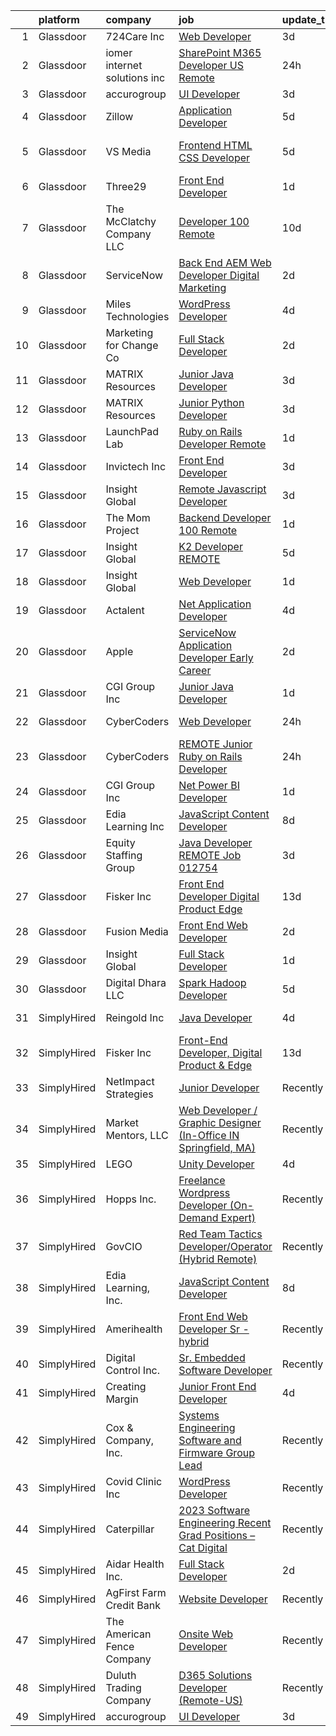 

|    | platform    | company                      | job                                                                                                                                                                                                                                                                                                                                                                                                                                                                                                                                                                                                                                                                                                                                                                                                                                                                                                                                                                                                                                                                                                                                                                                                                                                                                                                                                                                               | update_time   | location                          |
|---:|:------------|:-----------------------------|:--------------------------------------------------------------------------------------------------------------------------------------------------------------------------------------------------------------------------------------------------------------------------------------------------------------------------------------------------------------------------------------------------------------------------------------------------------------------------------------------------------------------------------------------------------------------------------------------------------------------------------------------------------------------------------------------------------------------------------------------------------------------------------------------------------------------------------------------------------------------------------------------------------------------------------------------------------------------------------------------------------------------------------------------------------------------------------------------------------------------------------------------------------------------------------------------------------------------------------------------------------------------------------------------------------------------------------------------------------------------------------------------------|:--------------|:----------------------------------|
|  1 | Glassdoor   | 724Care Inc                  | [Web Developer](https://www.glassdoor.com/partner/jobListing.htm?pos=125&ao=1136043&s=58&guid=000001834f5ef3ffbdbf86c3d4ae1ac0&src=GD_JOB_AD&t=SR&vt=w&ea=1&cs=1_b8c0cfc0&cb=1663483966863&jobListingId=1008138732738&jrtk=3-0-1gd7ltt14jrr9801-1gd7ltt1o209k000-b256702c44aace9c-)                                                                                                                                                                                                                                                                                                                                                                                                                                                                                                                                                                                                                                                                                                                                                                                                                                                                                                                                                                                                                                                                                                               | 3d            | Remote                            |
|  2 | Glassdoor   | iomer internet solutions inc | [SharePoint   M365 Developer  US Remote ](https://www.glassdoor.com/partner/jobListing.htm?pos=127&ao=1136043&s=58&guid=000001834f5ef3ffbdbf86c3d4ae1ac0&src=GD_JOB_AD&t=SR&vt=w&ea=1&cs=1_7229dff7&cb=1663483966863&jobListingId=1008146669656&jrtk=3-0-1gd7ltt14jrr9801-1gd7ltt1o209k000-a7920f8ee1d35342-)                                                                                                                                                                                                                                                                                                                                                                                                                                                                                                                                                                                                                                                                                                                                                                                                                                                                                                                                                                                                                                                                                     | 24h           | Remote                            |
|  3 | Glassdoor   | accurogroup                  | [UI Developer](https://www.glassdoor.com/partner/jobListing.htm?pos=126&ao=1136043&s=58&guid=000001834f5ef3ffbdbf86c3d4ae1ac0&src=GD_JOB_AD&t=SR&vt=w&ea=1&cs=1_9fc4fcfc&cb=1663483966863&jobListingId=1008140062147&jrtk=3-0-1gd7ltt14jrr9801-1gd7ltt1o209k000-325ba47e25c58710-)                                                                                                                                                                                                                                                                                                                                                                                                                                                                                                                                                                                                                                                                                                                                                                                                                                                                                                                                                                                                                                                                                                                | 3d            | Remote                            |
|  4 | Glassdoor   | Zillow                       | [Application Developer](https://www.glassdoor.com/partner/jobListing.htm?pos=107&ao=1110586&s=58&guid=000001834f5ef3ffbdbf86c3d4ae1ac0&src=GD_JOB_AD&t=SR&vt=w&cs=1_bf6342dd&cb=1663483966859&jobListingId=1008134172887&cpc=A65DF3A704A48F9B&jrtk=3-0-1gd7ltt14jrr9801-1gd7ltt1o209k000-c6daa90a6669b9ab--6NYlbfkN0ANMurRYyPEXg08u6OamUd1Mvhk-zhFSGYIZgoJR86UvQ_x0FKK8TrZZD49G3rLjS-caGedldeIkhuQUyZgC5wY7IKthKxoQ3yfRPKqtVTXTD0oeBcgYoT4VlIL_CagcsFtiFsPTSFPC-c7HqnHHiYmBhLIyPKzbdlSFqFEk5_Foh9QDdwSKd6OiK1phvKY0IldjYf8QBd4EBJM1d1UfY-WDCMaHEIrLYti8XtAv9cQvWA0MXBXw04KDvs7ptcThi3ZuCOPXoM_6_Za0ThZxNVWZ3LL89L4lGXJ3gHyFSQ9NHJG_P-W2rLlgIB-zr57dC9zKaKnnPBW2TolQrq7EOB4cdc11V6dQpUxbIW-O2akNb0PtJ1v89yJM5_hBME8i4eAXMpoYN07O2r39PvTNVZqIoJFHz1kMOTy6ufMh_mK2ZDrZxYYmoCWY-r8ZP4dJ5KyEIjS7zxx9PyirheFPoNj8O94AzV_8NfJ4-fF5R13TfDbvIbL_a3iPYW-obNLyEeD07bmLRZUzASF3zdIkXoz2OI6pcJDdNM5kRvoOEZvzwEYU4-gRrV_i_Vkz83Itm1FkXfl1hIoLbQRNnaOuXOu-eUCDdxwelDDnnfUJFmSl0tqAgYGdzgggmcF5P2V0n2Z-TbFSOAyDySamQxsFVqXlPzVXj7Sd21JX8-fRAibXb1-41Irzj13TywuEWY8U-ndMZqTBpqh5ETy6yePpWJ_8NLaRfaBjO30tC-xg8xGznNJgjXl428fg9kyEciUwe9NCPgx5ockDmiYRyT1dXSeKldKMAX8IgZSOmalxdVzV7W5DbQpPijekmJFUtdXT9cTKIN1i8E0QBAai6I2Y8gQ6kW-lcliCJ_Og_KxSZwbjEVLJa0F1kAdDershCxTGFyAS5g5szG4_g%3D%3D)                                                                                                                           | 5d            | Remote                            |
|  5 | Glassdoor   | VS Media                     | [Frontend HTML CSS Developer](https://www.glassdoor.com/partner/jobListing.htm?pos=122&ao=1136043&s=58&guid=000001834f5ef3ffbdbf86c3d4ae1ac0&src=GD_JOB_AD&t=SR&vt=w&ea=1&cs=1_3794bcfb&cb=1663483966862&jobListingId=1008134742421&jrtk=3-0-1gd7ltt14jrr9801-1gd7ltt1o209k000-4be2c87897b4a3bb-)                                                                                                                                                                                                                                                                                                                                                                                                                                                                                                                                                                                                                                                                                                                                                                                                                                                                                                                                                                                                                                                                                                 | 5d            | Westlake Village, Los Angeles, CA |
|  6 | Glassdoor   | Three29                      | [Front End Developer](https://www.glassdoor.com/partner/jobListing.htm?pos=104&ao=1110586&s=58&guid=000001834f5ef3ffbdbf86c3d4ae1ac0&src=GD_JOB_AD&t=SR&vt=w&ea=1&cs=1_ab687fa0&cb=1663483966858&jobListingId=1008144963494&cpc=D3E44275D43A938E&jrtk=3-0-1gd7ltt14jrr9801-1gd7ltt1o209k000-89d413e20bca50d4--6NYlbfkN0DOpJe5sqvsnS8zp4zrY8TDjR6pOow4ir8kCLqfjZsI7K6Y8gOkEEoY8NgEAarjqcE0KsLilZNPhfLw9yjQmhzXtf9unzjZpAisa73DsVuwSAZoRnimmCbNdektoHwY7olP7L6LACQsWYkJ1_ibeeirjVO-WbxZ4qUQSj4OVMVDd-lN6FmW2DybGPL7ChwXsNulxcD-AVPzNJ5tt5QdORwZir0TTQpDPxSmeWBQDQwEEvpx3KMnhpXmGZPunN0LhOHFMDAfgZlkC4Ov2vcF14ixQW1IomWCvVMX_2G4GEbbQ36jGin767iUKT8reXBwV-WQqtWnp1PjJ-SmUVLJpEdQUVAmmpSi0pv9DAKwUvNmATR-UCyQfELAR7rZQuVvYwhReiI5Jp84STQUXECnZh2FzB9ofg32l1bYF_KAeEHH3ZKhN8AxhZcyhFscgEl_rDb3DEK2Qu1zFlpimz54cjkYr8ui7YUzbB7W3RSNyaM0lM4i6Jl0d6brKs_avdbUZXs%3D)                                                                                                                                                                                                                                                                                                                                                                                                                                                                                                                                      | 1d            | Roseville, CA                     |
|  7 | Glassdoor   | The McClatchy Company  LLC   | [Developer 100  Remote](https://www.glassdoor.com/partner/jobListing.htm?pos=110&ao=1110586&s=58&guid=000001834f5ef3ffbdbf86c3d4ae1ac0&src=GD_JOB_AD&t=SR&vt=w&ea=1&cs=1_7e0b8f3c&cb=1663483966860&jobListingId=1008123581793&cpc=B101C867B3EF2D75&jrtk=3-0-1gd7ltt14jrr9801-1gd7ltt1o209k000-6acf41fd2f09dc8d--6NYlbfkN0AvJamjXhlkDEVf_vcoI3bbUUL_2ExICajiRnoRkOTKxHcQu0PRm526CmUeTsfanZOqoMDdrUp-j2i0QJI96SrAfuCerXt-A9V0AqPqWyOynJ3x-O-RpQjzGHVi4lOd5Z4R8Srd_uF6_bna1BnLFXLTnrhod1AEqQ2yc5WyqDa7bVoBDzmrc0u2pe9297U47LrG3u-W1G9u4ACORB5ajEtGdIxxEmjcFZMwaJNJG390KdQYSQuEXwcViDZwMpy8tpw-bU8v3buapKV5hpMu6VL2R1J59qamiT95K6-TFca4HPeZVz8pgC658BwBIxT5lxF5Mdiyppk1E0IUVGvvHOGoDIO3nuLSsK_9_4_j-VgiFVkxepz-uYerT53SVHOR_yy-7RpMzcYO0D-MNSpZjSxq2gQw1jvWC8mstg3-rmReSfrKPYYdcLgqFgOco3f62mDDCyfKFJAC6iTLzXfzQg7NolB6Ll8dPwC6gplziB6uz5rCY63Pg9hmXdjvWnE1QYM%3D)                                                                                                                                                                                                                                                                                                                                                                                                                                                                                                                                    | 10d           | Remote                            |
|  8 | Glassdoor   | ServiceNow                   | [Back End AEM Web Developer  Digital Marketing](https://www.glassdoor.com/partner/jobListing.htm?pos=129&ao=1136043&s=58&guid=000001834f5ef3ffbdbf86c3d4ae1ac0&src=GD_JOB_AD&t=SR&vt=w&cs=1_5f4c295e&cb=1663483966863&jobListingId=1008143528298&jrtk=3-0-1gd7ltt14jrr9801-1gd7ltt1o209k000-b374510fe12cb1d2-)                                                                                                                                                                                                                                                                                                                                                                                                                                                                                                                                                                                                                                                                                                                                                                                                                                                                                                                                                                                                                                                                                    | 2d            | Santa Clara, CA                   |
|  9 | Glassdoor   | Miles Technologies           | [WordPress Developer](https://www.glassdoor.com/partner/jobListing.htm?pos=106&ao=1110586&s=58&guid=000001834f5ef3ffbdbf86c3d4ae1ac0&src=GD_JOB_AD&t=SR&vt=w&cs=1_4922893a&cb=1663483966858&jobListingId=1008137033580&cpc=2CAED5C921A5F994&jrtk=3-0-1gd7ltt14jrr9801-1gd7ltt1o209k000-a11965af55a398cf--6NYlbfkN0BVdf1B6PmM0EbVgUWLOgQvNQRrNviRWdVUeK6ei5hun3g8Fml0tpKEPtFJggZi-KvJX8DkkFMxHxg1KVCnDH3iXLRbs1ZCUpoxUVrDwHHubYB836ZGil8FkKw2TkzWN52-PXMt04pv3pMkGFVzKswV4UVUU2XOU4JMpdwgdE1dEeqIZlgRk4RaqDf0I7unJxRdCCrTArYgGdYRbH3J4uLgOFaykAilqkDv9PQFxRC6DXHiu-hEMOb7SINU70nkRR654Nnj72lu6Ssm92nStWQOkuOyna75ZCWe0Rk5CHpyW57r0_uzLDx70v8BCM2DVGXojy_vHzI9CTlVlH-VBXzrcFuepBzchYsAUbZjYw5ve1I4rnPrD0jnvvN8xjNnrERptJ61ChqAolXhH6LJ_RwFxF2Jmw4epAibHMthU0GkQgrd1uIExM6tIddjmcE_P-vKawNhhKIvsABLsqL-YlwwSHPN3XNF_jT7TGHMv4eUXM5WDM1tWm8BhJtr07qE3SF5_q4alFbo9g%3D%3D)                                                                                                                                                                                                                                                                                                                                                                                                                                                                                                                             | 4d            | Remote                            |
| 10 | Glassdoor   | Marketing for Change Co      | [Full Stack Developer](https://www.glassdoor.com/partner/jobListing.htm?pos=109&ao=1110586&s=58&guid=000001834f5ef3ffbdbf86c3d4ae1ac0&src=GD_JOB_AD&t=SR&vt=w&cs=1_fdd9b221&cb=1663483966859&jobListingId=1008142817176&cpc=4B86475FAF393599&jrtk=3-0-1gd7ltt14jrr9801-1gd7ltt1o209k000-f3904fdcf52e636b--6NYlbfkN0D6mjG9uUbbKCehJ4cgphEHg1-aSCH6UF1yn3GiRkifJBdzSFETmBfCFv4eU4AZA2u2HU8NWmX3XzUQTzM3lohGUM0PbFJ2SlP9ZFThYMO4rR5MGKy20sx9EgpkB9TFYZmZ-Y2yBpyQg1jNixvrZc6q3AyN8sRC47TggrlJtOPpzJlHqzJJijYR7quP06BGXZZDxBx0qCKBI60WIdZKrj9fdyPomJqw6VlATMNxFSyj8JBFVISZlEYKrCJXF1a3doxLUukjTtMu8TElmyyyDRy2rv_z3yzhxgEKXOwSGv0V0F6tfyeq8IDo3PRdiSbHVCEF6F5dOPAtZjhpPxm-ltWOADqJTFIyTbxyFUP1Wa9EJQF4rfeskIezvrH90RyE2_-DHCAU1jqdUDSz0byBF7u0az_8cs7uJ7YS54BNnLZjZCopwd8YB4MlKZLgNk4eMUuhVp7Jrfb6vz9pT6YQYwIkPZsqiUMxUywSJdIyRDnJ3JrSI6EPWB7xG1wjtMiMPxuSMENMVY0PC5x2JkD4Hb1UNXGHhyS_EkDkhXVnc5AbHxFPxvtUd9LlXHedb6eZ1As%3D)                                                                                                                                                                                                                                                                                                                                                                                                                                                                          | 2d            | Remote                            |
| 11 | Glassdoor   | MATRIX Resources             | [Junior Java Developer](https://www.glassdoor.com/partner/jobListing.htm?pos=113&ao=1110586&s=58&guid=000001834f5ef3ffbdbf86c3d4ae1ac0&src=GD_JOB_AD&t=SR&vt=w&ea=1&cs=1_9d8754b9&cb=1663483966861&jobListingId=1008140907549&cpc=FB7E4A1762AE5BEC&jrtk=3-0-1gd7ltt14jrr9801-1gd7ltt1o209k000-cc0f9f4a0af20d64--6NYlbfkN0De5ppvndiyxA0pMSLQzOe_j9Mra0KF_8EhxTxOKXtZIfhM20E97mGJ6rqAxbACvL9uA-aipZoP1QwXeOU3KUfUsZh-mDvVl6GRGOKa20_TkvTT7fgklrvj1L553O_VrpoRnHVkJvU0hA3zKLDYAYC2VtjjlzcFom_XNK2gX3Ep_cZmiSfOL-nSXbk7rE8k1KabETZ4Zhw2qDh1sRTGrIimerzIp5UpV3IjuSQW-KuVI7Vph6QuJZ2MU-AN72p1eOsfP2r0g45W68dRWLk9mmjj7ZpewDKb-zh69mlukjzAlPKXGI26qxU_XO2FEX88zwMCLjuzShL5q4XvzfYoACjNdnWeinwDk-XzjsB7apXAdCwAhTGQrbAtBujjjaL-qqjQyDwV5A4GDJ0PpCG2BTePbYz5TlBQpQGA_lw_ZW3es08DMqxPfU_ZNwu5PEN9-xE85hwKI-TW9UGOwONVvHwW5tzac4XthurXogSIie-s7rNBxmq1Tf16J-1FTo0sk7bdIJOxchrLfb9p6QX09DE4SWCt2Cdp0HO_39v9_CUXwQ%3D%3D)                                                                                                                                                                                                                                                                                                                                                                                                                                                                                      | 3d            | Summit, NJ                        |
| 12 | Glassdoor   | MATRIX Resources             | [Junior Python Developer](https://www.glassdoor.com/partner/jobListing.htm?pos=116&ao=1110586&s=58&guid=000001834f5ef3ffbdbf86c3d4ae1ac0&src=GD_JOB_AD&t=SR&vt=w&ea=1&cs=1_cfc7474b&cb=1663483966861&jobListingId=1008140907537&cpc=C4A69CCDBB3B9599&jrtk=3-0-1gd7ltt14jrr9801-1gd7ltt1o209k000-d4f9b32315fef2e9--6NYlbfkN0De5ppvndiyxA0pMSLQzOe_j9Mra0KF_8EhxTxOKXtZIfhM20E97mGJ6rqAxbACvL9uA-aipZoP1dNRR9RqWS8VYo_qiocE7hWrPkqyt2x5_rCZ7UPdsgHQLUD6CamPv73CgtVe87uTOJ56mVSQGUALWXuz8PxqrdmBFPjdNani9uOr141VWUBdOZqOPa9Ne35aR42pfafOSq7l1K8-rMPis6pbzZ4icQ-yYhqIJjFcNT9M6p_v3TkRNtPpwgHrGcS8CLcxFW0pNuiWfQQG9zmh3cGz_9_qiQNX4hBgmvUo3KHql8O-uzoMP326U1-UZehCEoLYfKOo68xxN0BC_sM9DKvOSw1V4dObY4eACo0_LC2zYdXjYQK27lqXf0imOujUI8CJM1HJQ1NMhkLYjwe4bUFnsLinyJeDHXJ8mgygGBjDlqYyK0jFTq9KpJm810DEtGfjWJVvB-9lOb1K3yeChTmbFlawUr67TrUJKF93JsB_uMhtY_Qnzs2J_RYo1arI4xqfAryaVzHlQq_ZehcDIpRtQNKBW0f8ykj7rAoCMQ%3D%3D)                                                                                                                                                                                                                                                                                                                                                                                                                                                                                    | 3d            | Summit, NJ                        |
| 13 | Glassdoor   | LaunchPad Lab                | [Ruby on Rails Developer   Remote](https://www.glassdoor.com/partner/jobListing.htm?pos=105&ao=1110586&s=58&guid=000001834f5ef3ffbdbf86c3d4ae1ac0&src=GD_JOB_AD&t=SR&vt=w&ea=1&cs=1_bac219f5&cb=1663483966858&jobListingId=1008145764211&cpc=14D5209370AEC984&jrtk=3-0-1gd7ltt14jrr9801-1gd7ltt1o209k000-e3c6910dd8758680--6NYlbfkN0AvwPFl06UEWGwmoM9tXQPtxHbiNBI7TwTkTh5wUuCbgE76McEZ4Dk-uWCuOUDi_73wmKtAEjgLolh0q8FBy3C6kvz3N2L0FlLu5MpHmcEx_-Yd3n3ZOGaaJTeyi6MK5Q1HRr0xskbs-lYv9xgSs8a-uihVcB2IFq32li-tS7CiDG-UiXengudMsFXZfWgrqoy3lOolH-TlaXtSodjx59mxT3Of6pbcGPC7Bv0PgO1Q4ajh7AToFT75SZyrGXzu72aiTaG7yaNauFhhqytJsSrSHiuClroYFkXYtejsK5JGUUlTF2Qu8-WzLFMiVaqGKM55tpeaRaML97x-UU8aNY_jusEgfpCgss4b2fBCTo9stdXvgbt9GGE9D-fHonk-6tJK0IczAFqH5ONmvNsaeHlMZUx0frDWaEmvNgiBdG64EymWWtPhLrxJwfa1lqctMsv-wazx0Wdwpos0etGHEHivZE3CthUnWoM%3D)                                                                                                                                                                                                                                                                                                                                                                                                                                                                                                                                                         | 1d            | Remote                            |
| 14 | Glassdoor   | Invictech Inc                | [Front End Developer](https://www.glassdoor.com/partner/jobListing.htm?pos=124&ao=1136043&s=58&guid=000001834f5ef3ffbdbf86c3d4ae1ac0&src=GD_JOB_AD&t=SR&vt=w&ea=1&cs=1_e0bb6d02&cb=1663483966863&jobListingId=1008139186947&jrtk=3-0-1gd7ltt14jrr9801-1gd7ltt1o209k000-9c0cd2d4074c55fd-)                                                                                                                                                                                                                                                                                                                                                                                                                                                                                                                                                                                                                                                                                                                                                                                                                                                                                                                                                                                                                                                                                                         | 3d            | Remote                            |
| 15 | Glassdoor   | Insight Global               | [Remote Javascript Developer](https://www.glassdoor.com/partner/jobListing.htm?pos=114&ao=1110586&s=58&guid=000001834f5ef3ffbdbf86c3d4ae1ac0&src=GD_JOB_AD&t=SR&vt=w&cs=1_8b531ccc&cb=1663483966861&jobListingId=1008139691076&cpc=8795CF9063CD573D&jrtk=3-0-1gd7ltt14jrr9801-1gd7ltt1o209k000-57eee92fadb74617--6NYlbfkN0BKkHZu3wF05EeDimN_p6sYpKCMArvwa95YdH7UpkaBCqc7l59ErwqcTsR2JSgvf-1pQlHuI673tPUyQ2OgZ96dM33_mkRj6IMWeXWuPwWCaCwUjCMwVCPPWtewRrcCjc_ofZwODAgykWvwSZnM4iVGchyVrX0kFh4AaPZQjB26jPpecq8ZWjZyIwMFMu5JjzsJ2GqmM6lRccZQdrKS7g9ppBT2h-odWu7M5islsJWSEeIc36mU-QChORAFAUXsMnk3X3VCwHMYCMpvmQmouNUzVVBn_4O4XSZ7Y502PyTKDKHPdEyRGsMpcboHbHSwgCOGVKuFg-GBgf8ihI2WbzebUFqQYOA24J2qzgbl5lfq-5p1biVfYaEL3yHrR_JTfH_X3Yo8h7yqbG1Tka1-LqLMgVktzqWa2TV_F7y9L2Mg36sqP06TmrkdnJVPZEQ7QwfYBA1yIrtO6e7zhSq1SSBpO-WcScZNldk-7L7J498CNQ%3D%3D)                                                                                                                                                                                                                                                                                                                                                                                                                                                                                                                                                     | 3d            | Lake Oswego, OR                   |
| 16 | Glassdoor   | The Mom Project              | [Backend Developer  100  Remote ](https://www.glassdoor.com/partner/jobListing.htm?pos=111&ao=1110586&s=58&guid=000001834f5ef3ffbdbf86c3d4ae1ac0&src=GD_JOB_AD&t=SR&vt=w&cs=1_f5be5345&cb=1663483966860&jobListingId=1008145392686&cpc=0C139D4CAD5A6DB2&jrtk=3-0-1gd7ltt14jrr9801-1gd7ltt1o209k000-5b651e14934926b2--6NYlbfkN0BDp_epf89aHDQhKpPegNJQ_ldQpEFZQsM9OcONMGxWx6pU56EKHF58QjVdAUvn2gXeOSoS5MfUM5pmSBkzILcBCDhvZcgyVCenVeo9HuhxDgSwcYvHaeBkHXcxGKGn_zbaDhzZFX2bE2yXLiQ6m8wrnKPgv57wGoRs6iBPFgjlgTGtBI-FVe1jq_BTUY3n-0vh5RjxFEbZkCut3D72uX-r--VdBtBR1oYRHhrVvJdt05Wwd1dNZM4JlqVq7eU_8KS_TZ4FEf_Ypl_ffHxfWCrSuOB0gOHsHS0GDJz_pbbE5qUB8o8TTrpnHD17jJA6EVguzBKEFf4_uh0U9DXHLKTD3x81QztABwze-1PB06Y4CYzfCICiEctGtc5sqUNE7KkFrJGOl8YjSl8nl99swkp8Ye59s7_e_8fJuUKJabhhLq5GtEXyNbEk7dLdIoA_RvKCc4CgX8L3fZ1AeUY9uaqwAPjJsL-CaM9RCwRWw7rWdgQ77UqNe8F9U5YYwV0I9nXdPtyFb7Naiqz4ZAdQoKJPYZg-M414nEnAZTqHIpJAKfq-ULUlBs2DZDOjmeGHzIHi5-Gm_JA-gg%3D%3D)                                                                                                                                                                                                                                                                                                                                                                                                                                                 | 1d            | Remote                            |
| 17 | Glassdoor   | Insight Global               | [K2 Developer   REMOTE](https://www.glassdoor.com/partner/jobListing.htm?pos=118&ao=1110586&s=58&guid=000001834f5ef3ffbdbf86c3d4ae1ac0&src=GD_JOB_AD&t=SR&vt=w&cs=1_a65af8b3&cb=1663483966862&jobListingId=1008134113073&cpc=9908D8D4413DBB8A&jrtk=3-0-1gd7ltt14jrr9801-1gd7ltt1o209k000-129b11ff62a59b0e--6NYlbfkN0BKkHZu3wF05EeDimN_p6sYpKCMArvwa95YdH7UpkaBCqc7l59ErwqcKzWlWHVvuuOBjQ9JbYKUBqfTQw9eElBzBjoN2-Ws5euzS6dh3UGfzGVyzIDFW_ZsmZScWu2IWMvuGLP0lIInscYzwhyGMyN5SESCbWaACnm8oUke8cuNi_Mxl0L_sRtlZ21VcoHxdRf2fEXZNa9DOlMU-KAb4JDaTlTSTpo1drOndFj62pBgTmhX7NW8cMBikl5w8aJzLIsUj-AdE_CJ716t5jep-gsQgLrJSeR0rfAp3J3uhp7uNXvS9InVetZaJko7s2tvuPJXGpMmBo9r5zBFHJHZ-VGzcXT_3m4xRENbjKm0lAu05yVqHGJghTylz5WRdh6DPVsKx-5gYhhOR1xphcP8ztWXrpfGWdGT3_q-LmFUnHdHKgPLOhyWgCVioudN_NMjs0aaF6JMqNppOFVlQXNxMC1vJbgluV4EKuJnPcG7-eBNdg%3D%3D)                                                                                                                                                                                                                                                                                                                                                                                                                                                                                                                                                           | 5d            | New York, NY                      |
| 18 | Glassdoor   | Insight Global               | [Web Developer](https://www.glassdoor.com/partner/jobListing.htm?pos=115&ao=1110586&s=58&guid=000001834f5ef3ffbdbf86c3d4ae1ac0&src=GD_JOB_AD&t=SR&vt=w&cs=1_d9a79ddc&cb=1663483966861&jobListingId=1008144635391&cpc=654405A9B1E0A9F5&jrtk=3-0-1gd7ltt14jrr9801-1gd7ltt1o209k000-d582fbef9fa1695c--6NYlbfkN0BKkHZu3wF05EeDimN_p6sYpKCMArvwa95YdH7UpkaBCqc7l59ErwqcBcgQZCUm6himW9eaDqpvia-nNG8HtrL2n8ai6UQDW1DOpK0NgfES2sdS7tFV_fFrvbyqin1Q2q7kmkKt1_d4U0UrwngAab5h4KzkDQtp1MKPUcmVLuJNQiye90rS77lL5YrR6Lx0bygfjiQ7KGEq1Igx_Z9dJlYfv6el-mdV9oPCDxbPORF8SJjxLmsi3nEjhckljYTWhHR2I4noYSSF_U1Cq3Udc_Rl9uIlr6aBgKI5FZAEPNTmoKRNVhEUFvixki2R2lltApk483tZ-Wp_cF6vxIe6pS0SlwHbMW6wJ-IVFw4qZT1FCAxglK0NSdvRfUrVtfHWcrE6ea7SR3AEY42P9xZOgILiLIjT_blOqWqgdyedP2PFcs96KxGkidvQgyX0TipPLg15wdWzQ_sovNykyB--ZVfzULolIhB8yUQflGOO2IMYWg%3D%3D)                                                                                                                                                                                                                                                                                                                                                                                                                                                                                                                                                                   | 1d            | Washington, DC                    |
| 19 | Glassdoor   | Actalent                     | [ Net Application Developer](https://www.glassdoor.com/partner/jobListing.htm?pos=119&ao=1110586&s=58&guid=000001834f5ef3ffbdbf86c3d4ae1ac0&src=GD_JOB_AD&t=SR&vt=w&ea=1&cs=1_bef7c2ba&cb=1663483966862&jobListingId=1008135857205&cpc=8795CF9063CD573D&jrtk=3-0-1gd7ltt14jrr9801-1gd7ltt1o209k000-ea45bdb81c0b7e88--6NYlbfkN0ChYVx_I3yfZ_JDY3EFoivtqvi_stwnZ_kRt8Dowt_l_d1ydueao4NE-oUleRJ4yhgQ0ZbMF5YmGid740169hZkCZUIXw2nS70Fd5Lr0ZWQGoBCtWLnRlZ1yNtxuSfCwaStfkC4CWKhW71P5ZbGyeyQSj65Uc1jDJOKSF_AU--rk1PFm519JoC-23F9t5YxXAZmM1EveXji-WUyGNaoIXqZZmiG80mVDlYoBIfAS3Pk5sbzwPCIGWbmB4LLYYnOXE-x4a_DZu2H-Xk-r9NZQDtMzvcaFhCBJackiI1mDeDVW6jpl7NLVVYlTlV1tIURubS_MX1ewzo0fshWgRVFwp-R-lp2f625xnDNBeBCXNY1zJTaW-IQoNdadrlyK12YBR0PEE_n0aw0LvCwX3ltl5Sw5QAgbny5oN35uppSTMfO_zeHC3kzss5PLl3VxPJOHtB7H3ZGullxh-mTmtbgn6qTCArwJOu0U3cC5NQPsnlkojCxKgJ-Y-_mmZC7P_r3ROCyj3U01KwqmBxLtuH_d8XijwGPWOxycB_30Sv1nUuwvy1pNAUGniUMpSfM-AjdGh34CodTqEFg-FesMvQjrgUSNniinSyUNok8T_rA-VPZ36iGSDy4MW4I-k8KNDyuYT1WV5chAS3BiRROYJusGjgK2zYu7OxvbOuQMt-WE6Gy-v4APtbrB_5PpAasdgldZy1X5pK7Yz7JCqecUbmhBSa-3eqwGJQvmA-M5_kpiatVtcMSqCNHhRp9QpNm5OKlJ5QUVWdHlo1SwmBvWKTK4R4to_apkmepmhJg2quPdLOoftFkpRGGqBgU94mc25YlmBlX7Leh6wUd6Ho8_fzAuESF89gGiDE2l489nvb8heOXB1UZYZd1GlUJhSMKZqGUabcfA6vuMwrFXon-9c3OnaQ1LdHfRQQqOYsihTPhyWeJJE91fPqrO9E5nm6z-qVrwSmLzaj1W62HSAZrZO_VSCRC)                                             | 4d            | Seattle, WA                       |
| 20 | Glassdoor   | Apple                        | [ServiceNow Application Developer  Early Career ](https://www.glassdoor.com/partner/jobListing.htm?pos=108&ao=1110586&s=58&guid=000001834f5ef3ffbdbf86c3d4ae1ac0&src=GD_JOB_AD&t=SR&vt=w&cs=1_611fd54d&cb=1663483966859&jobListingId=1008141480615&cpc=9908D8D4413DBB8A&jrtk=3-0-1gd7ltt14jrr9801-1gd7ltt1o209k000-fe70017e7a08b778--6NYlbfkN0BvKrLyj5gPmtZO9T8euul8TCxuuKNOtzRJOomxnwSEodTz2Bc-sPZlADHp0xxmf8W_wnxGL2cRuavcmKFkG24KNmmuexFoPJB3P0O1uNn6X3LboWd4BbB8uWKwDXLBUUdXsMONCmINfJsBT7uyXuT-n24NsHmnbBcronw_cD-058WnjSdYHUBXoMM4oXTO5sVGVNgL5NFsTFibJ_1RPO_u8bvg9O6z2RUoIQWtlnSs-7JQJWak64umxCdUur16Cf1ij1eTcbBgSdUwVr7HAdaUxNMxb2ezL9ILdWa0mJGflXLj0pTEHr9Mwu5B_KgImh_VYqfZTF2AFn1PUB0fRiMnFujtyAHj7r__I6G7D9lPJ39c8OJ8D7U1GebQjoz5kDijRd2DhN3RCfKQ5Dw5MuUz_EFvhtOQzFIt384wNCFjRWbf4P-goEJA3z-DicTlGXgLIq3WsrAFVx-4RQ_ryoc1OMnszj925_uCHbzuXxG9ds23FhnFYPTL7uqkCVlWsH4Hj4wGKbHdGLigS0bCBRQORuSrSqhkQkPIjq1D7enQLhhInYv5YRqt0fBd68xyXXOlWQef2dy78qw2cK4bg3jY6M-EpX71mZIo3pRYsQwUy1dNutyuphJV6iu10o5QwIDNUwXizyjV4earR2_ltf02EKX7k6MBUeShyDFJovUiBSCstg6JBCdTD7YJGsvhQEhosRDNtXsyHLEAFBuev4d-wOJppF7MzfcXtSDIbkYckFAq6XJjxd_PSqYXflLgcufx0y9_XA7_DtrH_eY7qAMg-suBS6KgRjsZmwYdRxmuU0P5nI-ZHfSFP_jGit6na-iB-pwy3YD246hQzN3mxl0AuxinPVjD1tIT3g2L6s7VMGZHK37ov35eKmBTc4HW28jlF1CVp2g2xQ1cdUcpCOMj7pF0deBsmJNtKcvgM6VuWfH4oFMOhs8M-TXHGD86KlIcDZvdSdq0zQmHFpEeU3YiaD5M68Clp5C4V8l2MV9ZsQ%3D%3D) | 2d            | Austin, TX                        |
| 21 | Glassdoor   | CGI Group  Inc               | [Junior Java Developer](https://www.glassdoor.com/partner/jobListing.htm?pos=101&ao=1110586&s=58&guid=000001834f5ef3ffbdbf86c3d4ae1ac0&src=GD_JOB_AD&t=SR&vt=w&cs=1_c3686c75&cb=1663483966857&jobListingId=1008145102973&cpc=956B2567E1972B70&jrtk=3-0-1gd7ltt14jrr9801-1gd7ltt1o209k000-237ec882fdc347a1--6NYlbfkN0CmPt6JXytAhZscz-5ZOP53MMQ49Xi4hmwETo1lvmuAlevjIw8jJ3AlvntJkfy64jVoCAemtMO1R8MnddO88hnY2CeguJK91bCqF3IVWbcUq1d-VyUCXmaQf8OUBd68nZShmpuVlJnQ9PdPpCy6e5dLyl_cTPCUVfZv2FxZAadiQnumiqDU7OosbTC-YZqNv0ZMJQyZatcOZIyr4Yj2Te8pVtaswKzFeIFz6ZhRVDrDeB71L1LlZJ5JGfH2wJ4PaC8IvsHTEmUC6N0FUluFbdrUB9Us0GJ5dyebNbT8pismVgZNdkr7UNY1R1FP4i5Hf9yrXGxjBKBe9migvxG9iZqnjjV0LcMYm66c_6WJgZ8b669Ej0CyjtIBVKO2lsabOJPr5Y1bA_k1lHLCGecRRSoFipc4eqemcR_e5RL7XaKhbJH8tk9CG9ckSQGOXE1O5pn3z5RTJh8dQ9GfNAuJlqEkq0j9QAEArnrE9ZgHXVGrv8r8i0nUn7HqK5rs4SJA-equqLPgmuK0iyNeiGqawjDmroFPOnVJseePyZg7GIAS4lke3JcdW5G9)                                                                                                                                                                                                                                                                                                                                                                                                                                                                                       | 1d            | Pittsburgh, PA                    |
| 22 | Glassdoor   | CyberCoders                  | [Web Developer](https://www.glassdoor.com/partner/jobListing.htm?pos=117&ao=1110586&s=58&guid=000001834f5ef3ffbdbf86c3d4ae1ac0&src=GD_JOB_AD&t=SR&vt=w&ea=1&cs=1_ca62b578&cb=1663483966862&jobListingId=1008146723389&cpc=32EE424DE2B657EB&jrtk=3-0-1gd7ltt14jrr9801-1gd7ltt1o209k000-8020e6a95fa32fad--6NYlbfkN0CpFJQzrgRR8WqXWK1qKKEqALWJw739KlKqr2H-MSI4eoBlI4EFrmor2FYZMP3muM3kmBJ_hE_tSrwUMX4-rdEulUolZBgTPpyomYODXHTgMyo6lSo9sqqPD6z5UmzNZ5JYfcqgiidweXXIKntiRu6tTA28oMVDVLdYDnNnShqElPYBGpMB5ylInS3e4mQ7Bg67zsy8nLaKApDsU2pxrBl7QA_NXPxw2xi9ZoEMgNB4jmmHNj09qb4Kk6Tb4twsfgexS4OVPn1v5ZqFXSTybBhlqk8EEkz-1tYgWE3Usr7ICV1UhcfnN6wSVl1eBPoJfFw3fNMDAK8QzWtV5JH4jFePRG2DzqJDX6rtCzkEwbQmXPO_c00TlaTPdftUQu1zIYjWeN_e7S295Quh3ownQlb4u0xHsBiP5YiQty0U6QlfJSNC4xl0Yaod8_XeqQCdMPwEWaW3Oq7rO-5LV-sp2sUKy1N7N-x5mf3mFtzcBBqMCewHxynt4fGh-hjrMiCyf4vSMNSudeJ1nTHiMOvXfTfztmNjhulQig-tVS_jVgvWRn5biqdFiJhkfhGNZx-mEZDX7tioT2iFanMUPpcZypFb73VgkX3toVa5GfN9Iec5qk2HefuqTymn0CHgD6ZgQhPF3jfTKyIGKMAcrsCJT7bYFXi89NXVRw_hKKpPjjEM7E60j40FbYkxfuNbrcPd3XO52zxlCpKElnJVbbpMfr-VdCocIojUPcAtfoeictBwJPPTWykcov-QwA78hcyp--VmH5v3klLnv9vCOgKxuCA6qvRMwXIcEI987qovUFGTIfG2dsWV7021gOBafCEIKDzyeso-5k_-D5fhwoMA5mBgnbjhVQmKDCMt_48PcgphxoxL_VALopjgqxv56QxkYuiokYiQQ5G0qSt28Cfnbr47iItPqQQIeYVstRr9hQ0JFRAEcAiBwOe0HV_tgCwJYyfYkjEaZBiV-7ZsBQmRQNvmq0rASotamKsNV155SFwXMQ%3D%3D)                              | 24h           | Conestoga, PA                     |
| 23 | Glassdoor   | CyberCoders                  | [REMOTE Junior Ruby on Rails Developer](https://www.glassdoor.com/partner/jobListing.htm?pos=112&ao=1110586&s=58&guid=000001834f5ef3ffbdbf86c3d4ae1ac0&src=GD_JOB_AD&t=SR&vt=w&ea=1&cs=1_91f4473d&cb=1663483966860&jobListingId=1008146723238&cpc=47CFDC01B3F81FAC&jrtk=3-0-1gd7ltt14jrr9801-1gd7ltt1o209k000-8baa868d3d3e0149--6NYlbfkN0CpFJQzrgRR8WqXWK1qKKEqALWJw739KlKqr2H-MSI4eoBlI4EFrmor2FYZMP3muM3kmBJ_hE_tSqIbCe79m2qTbc1qCyWLifJcqT4yqbFjSnyXkLTeRpyF69FpO4y32CHPzXapTng-gPJBThE5rMcKl-ka7a-usVXFgvEFLirvVyDBVvfeXMibKIE4sdHF_GO7qnrPV8InlDxOr1gNm52YY21PM1IkfsJnSj1X0m7AiIHwKDlnf2GBvXrkd0giCnZ98_UNH2J-UOn3u4tFEChggKHnDR1l0BJeJpmUZ48uvADJogio1ZRLyMfyunNitg8bcFiRL0QSSltHL_dPQEIN5hNqOMlul7AGAtr_YhoZcGyyrYM4Ul_OwfYju-YUThzQFZQTkYa_DYlo_PHM01i6vKX0Z3ZxNDDJAoLPzPRwXg-BPsdYCIYJXbxxH0EKx6JfwSg6z921IEEyoZOI3oSrxE2NvTsqyPPkrXqbzMRs8F0OOsi1VvLW8-XTdkLJvjAXOqWCxYONGzsQdRIrFwNXGq6taC8IvKdXdeJkFewHCzFDM_HvU_OBQnFSB5w6jhYtX2BNpHm9aj5Kii-sOK2kvWpGb9nAI-33bL5Ua5YhdzPh_ipKx3JHGluvC6HGbFeBxvNu8ggVgUIReoC4t_v4bnN75qDMctR4JzJEiksDH31l6sSdLdGaBOb4HjLici0Dv0GnMtdMKZa56mxlKT-lNt9ucIOApu52JzGsbVxChhlc-PnPTlrQvP_nPi5YJ-3Rtwu6pB5k_Yqkzki_nv75-HRnt4YtmLNI8T7xwUvDaK8AfUA3xBFMIIsONHYkzUL12dZE2dMHBXWKX2KPRo0BWAvmgwQwv7W1l0VXco4JOsUjmzkMAvSrMVOZ8EosHZDIKKh3C1meltLWRadWr_UtJgHeE44BgX5067dWAq4wHsjmRqEQXZEklbEsUDGpsUXZK-p_kzM4lSevC4Z9J-a_bul_blnqzfRElLLUSA2fGFjInVjDHfGc)  | 24h           | Las Vegas, NV                     |
| 24 | Glassdoor   | CGI Group  Inc               | [ Net   Power BI Developer](https://www.glassdoor.com/partner/jobListing.htm?pos=102&ao=1110586&s=58&guid=000001834f5ef3ffbdbf86c3d4ae1ac0&src=GD_JOB_AD&t=SR&vt=w&cs=1_fcfc596f&cb=1663483966857&jobListingId=1008145709896&cpc=D24EE3D704DEE7AC&jrtk=3-0-1gd7ltt14jrr9801-1gd7ltt1o209k000-ae3dfe1ebfb29700--6NYlbfkN0CmPt6JXytAhZscz-5ZOP53MMQ49Xi4hmwETo1lvmuAlevjIw8jJ3AlvntJkfy64jXHMco4I5fjTqx_g4QlEmaz8_44x4IoWZhS9yAya01MX6QuHEHArsM1MWPABlAb0RHVgrb8zQcB-7zqntFq3yjTdgtKSwT41XrGGW-vdAMD_TvQkgPoiOM1s8fdmf1TKx9MEZw1vQTBoUYfske_3K4vKeo0rPiXyZOtvsjNwv3ON0GV5AtirKCgG2rN6tSja-dgmG7KZD2CUQRAMoOO_DmJpoNyiRXIT_zlFf0M5VLDB5y-VGl0qaCH9OffgwtGua3n0GkCBa05NsPwZgY79AFBRS8yZch5vQ6JgpExo4AWTlhYQWq_xT4XDtDg5saQZiS-mRF29mJYY_JEpAirDKeMUfgNZVDefg8Rp4Dzv9tsrWKviMHj2KMpqtMbZNv_3R_TQhyAyl4TukLj8ihAYcWtD_Gz_aQnVqLkmZzk9f777JYZ7NNBJ9pUQyNagI1MIMeh7xOIoKHorkGTz2Psr4RTwqch8QvN_dA5oFTn6n853w19AAeD8oIi)                                                                                                                                                                                                                                                                                                                                                                                                                                                                                   | 1d            | Atlanta, GA                       |
| 25 | Glassdoor   | Edia Learning  Inc           | [JavaScript Content Developer](https://www.glassdoor.com/partner/jobListing.htm?pos=130&ao=1136043&s=58&guid=000001834f5ef3ffbdbf86c3d4ae1ac0&src=GD_JOB_AD&t=SR&vt=w&ea=1&cs=1_7bb24c99&cb=1663483966863&jobListingId=1008128893493&jrtk=3-0-1gd7ltt14jrr9801-1gd7ltt1o209k000-6a1d95fce4ef5890-)                                                                                                                                                                                                                                                                                                                                                                                                                                                                                                                                                                                                                                                                                                                                                                                                                                                                                                                                                                                                                                                                                                | 8d            | Remote                            |
| 26 | Glassdoor   | Equity Staffing Group        | [Java Developer   REMOTE  Job 012754 ](https://www.glassdoor.com/partner/jobListing.htm?pos=121&ao=1110586&s=58&guid=000001834f5ef3ffbdbf86c3d4ae1ac0&src=GD_JOB_AD&t=SR&vt=w&ea=1&cs=1_1280334f&cb=1663483966862&jobListingId=1008139139941&cpc=3BA4CE39D5B5DEF5&jrtk=3-0-1gd7ltt14jrr9801-1gd7ltt1o209k000-2dd540fa909d39a1--6NYlbfkN0C1yyJIapRlEdYOhDmVropYbNu6_NST9zaz4GWjsOuGwSr2S_wuxMSgMUxyoNOegNK9QiyswRwjXs7DDo-jF6THVJso15A4kyyaaXaXFA1ex7xY9fYRzSwzmQqTb4EE_8EbzXzEImkv7unJHCo39E65DKABtcUX3aSCHbSh3PlkDM9iPeGrPIEpTaTKLOFbSiMDfb9Yea9y5ynEUpEcxCkuxcdhPINiHxzyTMQTyMfCBurVKPC21WRGhHdzXNU9OYugWAmyQNEN0hL_BQmApZLp9txeWlqzf3ERs6hu0gEoxkmkril5gBFg2U8YNBwy0QfaBxZ8383fe8WY1hnFcoO1hWoQUD94kLe-KiE1vY7e3Qr5mFgvaXIVWh0ezsn0_0G18z8iikV-cehQ9wm9hSpF2QavEomB9QIStJz-zqt3_Ep-PyZsIN8R0rZ_7Oysu3yDbTKZBz8NC0crZnkrR9-K_fb-skU4-pYl6QIZLZ0sgVBIuQ9y3t8hOcEA9FwfW6Z-f3pEPmscNoAEMXfloOrs)                                                                                                                                                                                                                                                                                                                                                                                                                                                                                                   | 3d            | Remote                            |
| 27 | Glassdoor   | Fisker Inc                   | [Front End Developer  Digital Product   Edge](https://www.glassdoor.com/partner/jobListing.htm?pos=128&ao=1136043&s=58&guid=000001834f5ef3ffbdbf86c3d4ae1ac0&src=GD_JOB_AD&t=SR&vt=w&cs=1_be6e4fb1&cb=1663483966863&jobListingId=1008116388193&jrtk=3-0-1gd7ltt14jrr9801-1gd7ltt1o209k000-848d7f696a1558b3-)                                                                                                                                                                                                                                                                                                                                                                                                                                                                                                                                                                                                                                                                                                                                                                                                                                                                                                                                                                                                                                                                                      | 13d           | Nevada                            |
| 28 | Glassdoor   | Fusion Media                 | [Front End Web Developer](https://www.glassdoor.com/partner/jobListing.htm?pos=103&ao=1110586&s=58&guid=000001834f5ef3ffbdbf86c3d4ae1ac0&src=GD_JOB_AD&t=SR&vt=w&ea=1&cs=1_28fc5208&cb=1663483966858&jobListingId=1008142660327&cpc=6A22310A23505C64&jrtk=3-0-1gd7ltt14jrr9801-1gd7ltt1o209k000-fbd16e6885d62f91--6NYlbfkN0BTT1lo8Jwdy_hu5PBsWOg-OgEs4ry3bvHurgSPaoaOHGYXVKu2ClIZbeCWYQX-N20cHHEJ1e814S7tKyFXE-kKua3z5P-yKGArPVTEuNlV_za1wt78EQNtJhYfIKtp2b75mCoZDerDrlJOtYO1aIJQlsKrV8v_vl2k2J-0YloYcAwN5xwFjGbmw3XUqSrMR0-UxrnXrjJEv8j0JIaYnw8JUyxntWm1BHSPk39ZkJzvXgsCkitUAQvs0u3ivJqw1lynaevLU9ktxlY1w_DduySz38O3i7Sp8OOnWw-vcPSRpsrpAmX-uv_l0pg7VtlzMSDtBFYNXKUp-J7tYNndq7hS-uPWinmmOmbTQ-yL808NmO79bYRAVQs1nAzID_z17TIUL4bvaQOdQi5Fr6QoTlummpCJ4orUyNO99aa8jQow07yisDi8UlcPjfmsteGCAAlk3jzQSxa0Ez_4cGZQNYjro2pzvXl17KxeIbyGedA8IZ7zhzr6pqLTrIyHHR4dFfs%3D)                                                                                                                                                                                                                                                                                                                                                                                                                                                                                                                                  | 2d            | San Diego, CA                     |
| 29 | Glassdoor   | Insight Global               | [Full Stack Developer](https://www.glassdoor.com/partner/jobListing.htm?pos=120&ao=1110586&s=58&guid=000001834f5ef3ffbdbf86c3d4ae1ac0&src=GD_JOB_AD&t=SR&vt=w&ea=1&cs=1_1747b869&cb=1663483966862&jobListingId=1008145144033&cpc=9908D8D4413DBB8A&jrtk=3-0-1gd7ltt14jrr9801-1gd7ltt1o209k000-c7ca8e918dd2234c--6NYlbfkN0BKkHZu3wF05EeDimN_p6sYpKCMArvwa95YdH7UpkaBCiPadoOw6FI3BqXIfyyn5OFTIw3pzggKNw6FDhPzMGPEiPLRfXVljyoHN_ISCIHwBisYlBKgjaAneYjQJyvl384Gdid1gPPBKRZNp9PM90YMSOwOxK2O013HzTC4YH2FSlPX9I3i2-0XkKOqIPxIG-PcGg95MA13I4bhNkecIkm5NZ5fNMT5jG5lopLgF0rMhOoicuB2pLFBqpbJpgO9NtzevpyEKFyAEgI8nNIRnZMDWxX9VDxO6jYDoiVb-ktW6wcWDhNxho41_JL1m9EKYC-bNiqjVytYrQIdWDHjzyBziE3Svu1Bi925D1Opmiheu5vTPSON9w3aC1AzeQ4TmqV2ti7_mXnBr-Bpi09xTFDbFfsZ0KceoCWqK5_PzX00vkjQhr1ndlADu1N6z4IZnj_BcBPPYZqHescb7BfXcklmlfS-QehDTgMlmfKAMB7uiNEdLVxIDTebvN7jHSoXO5I%3D)                                                                                                                                                                                                                                                                                                                                                                                                                                                                                                                                     | 1d            | Remote                            |
| 30 | Glassdoor   | Digital Dhara LLC            | [Spark  Hadoop Developer](https://www.glassdoor.com/partner/jobListing.htm?pos=123&ao=1136043&s=58&guid=000001834f5ef3ffbdbf86c3d4ae1ac0&src=GD_JOB_AD&t=SR&vt=w&ea=1&cs=1_b662bdf4&cb=1663483966862&jobListingId=1008134145584&jrtk=3-0-1gd7ltt14jrr9801-1gd7ltt1o209k000-d1ab49c8c3dbbb21-)                                                                                                                                                                                                                                                                                                                                                                                                                                                                                                                                                                                                                                                                                                                                                                                                                                                                                                                                                                                                                                                                                                     | 5d            | Remote                            |
| 31 | SimplyHired | Reingold Inc                 | [Java Developer](https://www.simplyhired.com/job/F9C1eQIx8DMJ_Zh3CBvfKHGOckgWELsNYA_4tyyIgrYAkpZMR6T--g?q=digital+developer)                                                                                                                                                                                                                                                                                                                                                                                                                                                                                                                                                                                                                                                                                                                                                                                                                                                                                                                                                                                                                                                                                                                                                                                                                                                                      | 4d            | Alexandria, VA                    |
| 32 | SimplyHired | Fisker Inc                   | [Front-End Developer, Digital Product & Edge](https://www.simplyhired.com/job/boP56RXOS19NrXpEcwHVCMEKD1BcH7gFBn0Fk9iEBCJVZSHJKdC8nA?q=digital+developer)                                                                                                                                                                                                                                                                                                                                                                                                                                                                                                                                                                                                                                                                                                                                                                                                                                                                                                                                                                                                                                                                                                                                                                                                                                         | 13d           | Nevada                            |
| 33 | SimplyHired | NetImpact Strategies         | [Junior Developer](https://www.simplyhired.com/job/u0hQlr3JQQ21s0SaeCKTa72wUYy9ZugNRnULK778WXghmEm83lhFcg?q=digital+developer)                                                                                                                                                                                                                                                                                                                                                                                                                                                                                                                                                                                                                                                                                                                                                                                                                                                                                                                                                                                                                                                                                                                                                                                                                                                                    | Recently      | Falls Church, VA                  |
| 34 | SimplyHired | Market Mentors, LLC          | [Web Developer / Graphic Designer (In-Office IN Springfield, MA)](https://www.simplyhired.com/job/FQG5uJ1dss-sRffoAoQ2VcQRgxsuv475Wnb7F9AflVz3v4ZTdM9xDw?q=digital+developer)                                                                                                                                                                                                                                                                                                                                                                                                                                                                                                                                                                                                                                                                                                                                                                                                                                                                                                                                                                                                                                                                                                                                                                                                                     | Recently      | Springfield, MA                   |
| 35 | SimplyHired | LEGO                         | [Unity Developer](https://www.simplyhired.com/job/_KMJykRHxzggJNHE480Gs-y0mU9929SxuTem-9JMwRlarvDY_IeM_A?q=digital+developer)                                                                                                                                                                                                                                                                                                                                                                                                                                                                                                                                                                                                                                                                                                                                                                                                                                                                                                                                                                                                                                                                                                                                                                                                                                                                     | 4d            | Irvine, CA                        |
| 36 | SimplyHired | Hopps Inc.                   | [Freelance Wordpress Developer (On-Demand Expert)](https://www.simplyhired.com/job/omp4Pj48b8uhUxMbVR0NFnU-QH-V_9HwQoLV7WzYauPjGMYe2Ko9Jg?q=digital+developer)                                                                                                                                                                                                                                                                                                                                                                                                                                                                                                                                                                                                                                                                                                                                                                                                                                                                                                                                                                                                                                                                                                                                                                                                                                    | Recently      | Remote                            |
| 37 | SimplyHired | GovCIO                       | [Red Team Tactics Developer/Operator (Hybrid Remote)](https://www.simplyhired.com/job/qD-OAjBiohIYTs7pWpZoItuNHUGkN-cPUcQ6JKjOO80bp_FI5DoOwA?q=digital+developer)                                                                                                                                                                                                                                                                                                                                                                                                                                                                                                                                                                                                                                                                                                                                                                                                                                                                                                                                                                                                                                                                                                                                                                                                                                 | Recently      | Fairfax, VA                       |
| 38 | SimplyHired | Edia Learning, Inc.          | [JavaScript Content Developer](https://www.simplyhired.com/job/BekBcFinBcXuVSD25OKCceV4gfBjApbVnu-TeyJ5eUIYKad3W9FCeg?q=digital+developer)                                                                                                                                                                                                                                                                                                                                                                                                                                                                                                                                                                                                                                                                                                                                                                                                                                                                                                                                                                                                                                                                                                                                                                                                                                                        | 8d            | Remote                            |
| 39 | SimplyHired | Amerihealth                  | [Front End Web Developer Sr - hybrid](https://www.simplyhired.com/job/pgD2IlL8K006x4JG-1BIMiE7GMxkuJ1yH6deNQDeY6W98NaFLiN-sA?q=digital+developer)                                                                                                                                                                                                                                                                                                                                                                                                                                                                                                                                                                                                                                                                                                                                                                                                                                                                                                                                                                                                                                                                                                                                                                                                                                                 | Recently      | Newtown Square, PA                |
| 40 | SimplyHired | Digital Control Inc.         | [Sr. Embedded Software Developer](https://www.simplyhired.com/job/PboyWzsAqElCiwpTQIQUz4_atthVnWvZnpuytS7xdHrqWLCo0i1SKw?q=digital+developer)                                                                                                                                                                                                                                                                                                                                                                                                                                                                                                                                                                                                                                                                                                                                                                                                                                                                                                                                                                                                                                                                                                                                                                                                                                                     | Recently      | Kent, WA                          |
| 41 | SimplyHired | Creating Margin              | [Junior Front End Developer](https://www.simplyhired.com/job/xB3XB5Id0i1jl4zTWU0qWv9FoBUXY9WjYG7XA3KlQXuz_lLHPy_Q7Q?q=digital+developer)                                                                                                                                                                                                                                                                                                                                                                                                                                                                                                                                                                                                                                                                                                                                                                                                                                                                                                                                                                                                                                                                                                                                                                                                                                                          | 4d            | Boise, ID                         |
| 42 | SimplyHired | Cox & Company, Inc.          | [Systems Engineering Software and Firmware Group Lead](https://www.simplyhired.com/job/5nezmZFhm7aR7CAFTjsgwE2X0m7Xxz64P-x8CXhwGNhIaqvMRfU0oA?q=digital+developer)                                                                                                                                                                                                                                                                                                                                                                                                                                                                                                                                                                                                                                                                                                                                                                                                                                                                                                                                                                                                                                                                                                                                                                                                                                | Recently      | Plainview, NY                     |
| 43 | SimplyHired | Covid Clinic Inc             | [WordPress Developer](https://www.simplyhired.com/job/dbvSQmC7qX2_7_--FHo7nPLd3oWU_SUGL7E4rX63d_pTWPynMXe2og?q=digital+developer)                                                                                                                                                                                                                                                                                                                                                                                                                                                                                                                                                                                                                                                                                                                                                                                                                                                                                                                                                                                                                                                                                                                                                                                                                                                                 | Recently      | California                        |
| 44 | SimplyHired | Caterpillar                  | [2023 Software Engineering Recent Grad Positions – Cat Digital](https://www.simplyhired.com/job/1V9wfBp7awtnfxjJWSmgKOoCkW4oAfsXM-SokzFG3hoRamjb_WoJBQ?q=digital+developer)                                                                                                                                                                                                                                                                                                                                                                                                                                                                                                                                                                                                                                                                                                                                                                                                                                                                                                                                                                                                                                                                                                                                                                                                                       | Recently      | Westminster, CO                   |
| 45 | SimplyHired | Aidar Health Inc.            | [Full Stack Developer](https://www.simplyhired.com/job/TkuyrdYGtwYhvOg6EFSFo2CNA1pwvZf-lh_c2w6HqsmhMi7PHB2zdw?q=digital+developer)                                                                                                                                                                                                                                                                                                                                                                                                                                                                                                                                                                                                                                                                                                                                                                                                                                                                                                                                                                                                                                                                                                                                                                                                                                                                | 2d            | Baltimore, MD                     |
| 46 | SimplyHired | AgFirst Farm Credit Bank     | [Website Developer](https://www.simplyhired.com/job/XT3hCkL1thcJ7E0gmD4WIcLFoKHvcn9rU5czBBPEsode7ZOSZjlGCQ?q=digital+developer)                                                                                                                                                                                                                                                                                                                                                                                                                                                                                                                                                                                                                                                                                                                                                                                                                                                                                                                                                                                                                                                                                                                                                                                                                                                                   | Recently      | Columbia, SC                      |
| 47 | SimplyHired | The American Fence Company   | [Onsite Web Developer](https://www.simplyhired.com/job/JPrro6C7w6O5TOv2cGQS-Kp6XNa4pMU8wglGByV5pMb8H9AeYMoOhg?q=digital+developer)                                                                                                                                                                                                                                                                                                                                                                                                                                                                                                                                                                                                                                                                                                                                                                                                                                                                                                                                                                                                                                                                                                                                                                                                                                                                | Recently      | Lavista, NE                       |
| 48 | SimplyHired | Duluth Trading Company       | [D365 Solutions Developer (Remote-US)](https://www.simplyhired.com/job/EYtBNjK720xK6wDm-EY6Oprho4wfoMLTa1ht6MpQC5NMqqFZxjrq_g?q=digital+developer)                                                                                                                                                                                                                                                                                                                                                                                                                                                                                                                                                                                                                                                                                                                                                                                                                                                                                                                                                                                                                                                                                                                                                                                                                                                | Recently      | Mount Horeb, WI                   |
| 49 | SimplyHired | accurogroup                  | [UI Developer](https://www.simplyhired.com/job/Yb80d_lPtlsnB9hixgaEA0fDXmG4jmSi3YcaNNkvM-IZvtQorPM5zg?q=digital+developer)                                                                                                                                                                                                                                                                                                                                                                                                                                                                                                                                                                                                                                                                                                                                                                                                                                                                                                                                                                                                                                                                                                                                                                                                                                                                        | 3d            | Remote                            |